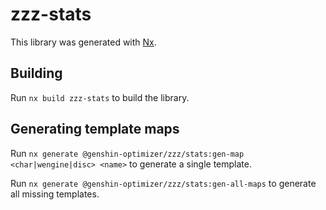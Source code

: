 # zzz-stats

This library was generated with [Nx](https://nx.dev).

## Building

Run `nx build zzz-stats` to build the library.

## Generating template maps

Run `nx generate @genshin-optimizer/zzz/stats:gen-map <char|wengine|disc> <name>` to generate a single template.

Run `nx generate @genshin-optimizer/zzz/stats:gen-all-maps` to generate all missing templates.
